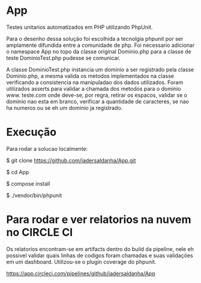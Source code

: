 # App
Testes unitarios automatizados em PHP utilizando PhpUnit.

Para o desenho dessa solução foi escolhida a tecnolgia phpunit por ser amplamente difundida entre a comunidade de php. Foi necessario adicionar o namespace App no topo da classe original Dominio.php para a classe de teste DominioTest.php pudesse se comunicar. 

A classe DominioTest.php instancia um dominio a ser registrado pela classe Dominio.php, a mesma valida os metodos implementados na classe verificando a consistencia na manipuladao dos dados utilizados. Foram utilizados asserts para validar a chamada dos metodos para o dominio www. teste.com onde deve-se, por regra, retirar os espacos, validar se o dominio nao esta em branco, verificar a quantidade de caracteres, se nao ha numeros ou se eh um dominio ja registrado. 


# Execução

Para rodar a solucao localmente:

$ git clone https://github.com/jadersaldanha/App.git

$ cd App

$ compose install

$ ./vendor/bin/phpunit

# Para rodar e ver relatorios na nuvem no CIRCLE CI

Os relatorios encontram-se em artifacts dentro do build da pipeline, nele eh possivel validar quais linhas de codigos foram chamadas e suas validações em um dashboard. Utilizou-se o plugin coverage do phpunit. 

https://app.circleci.com/pipelines/github/jadersaldanha/App

